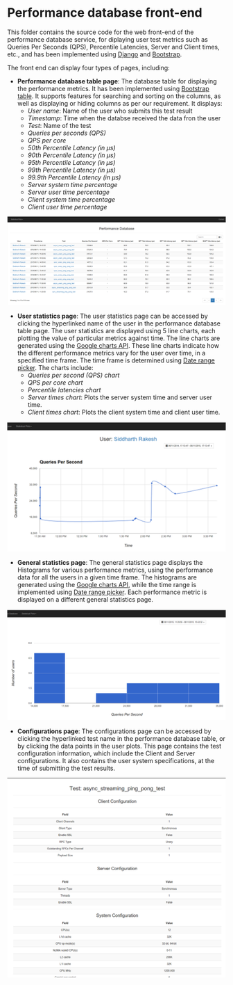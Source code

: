 # Performance database front-end

This folder contains the source code for the web front-end of the performance database service, for diplaying user test metrics such as Queries Per Seconds (QPS), Percentile Latencies, Server and Client times, etc., and has been implemented using [Django](https://www.djangoproject.com/) and [Bootstrap](http://getbootstrap.com/).

The front end can display four types of pages, including:
* **Performance database table page**: The database table for displaying the performance metrics. It has been implemented using [Bootstrap table](https://github.com/wenzhixin/bootstrap-table). It supports features for searching and sorting on the columns, as well as displaying or hiding columns as per our requirement. It displays:
  * _User name_: Name of the user who submits this test result
  * _Timestamp_: Time when the databse received the data fron the user
  * _Test_: Name of the test
  * _Queries per seconds (QPS)_
  * _QPS per core_
  * _50th Percentile Latency (in μs)_
  * _90th Percentile Latency (in μs)_
  * _95th Percentile Latency (in μs)_
  * _99th Percentile Latency (in μs)_
  * _99.9th Percentile Latency (in μs)_
  * _Server system time percentage_
  * _Server user time percentage_
  * _Client system time percentage_
  * _Client user time percentage_

![alt tag](../images/Performance%20Database%20Table.png)


* **User statistics page**: The user statistics page can be accessed by clicking the hyperlinked name of the user in the performance database table page. The user statistics are displayed using 5 line charts, each plotting the value of particular metrics against time. The line charts are generated using the [Google charts API](https://developers.google.com/chart/interactive/docs/gallery/linechart). These line charts indicate how the different performance metrics vary for the user over time, in a specified time frame. The time frame is determined using [Date range picker](https://github.com/dangrossman/bootstrap-daterangepicker). The charts include:
  * _Queries per second (QPS) chart_
  * _QPS per core chart_
  * _Percentile latencies chart_
  * _Server times chart_: Plots the server system time and server user time.
  * _Client times chart_: Plots the client system time and client user time.

![alt tag](../images/User%20plots%20page.png)


* **General statistics page**: The general statistics page displays the Histograms for various performance metrics, using the performance data for all the users in a given time frame. The histograms are generated using the [Google charts API](https://developers.google.com/chart/interactive/docs/gallery/histogram), while the time range is implemented using [Date range picker](https://github.com/dangrossman/bootstrap-daterangepicker). Each performance metric is displayed on a different general statistics page.

![alt tag](../images/General%20statistics%20page.png)


* **Configurations page**: The configurations page can be accessed by clicking the hyperlinked test name in the performance database table, or by clicking the data points in the user plots. This page contains the test configuration information, which include the Client and Server configurations. It also contains the user system specifications, at the time of submitting the test results.

![alt tag](../images/Configs%20page.png)

